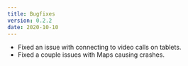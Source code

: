 ```yaml
---
title: Bugfixes
version: 0.2.2
date: 2020-10-10
---
```


- Fixed an issue with connecting to video calls on tablets.
- Fixed a couple issues with Maps causing crashes.
